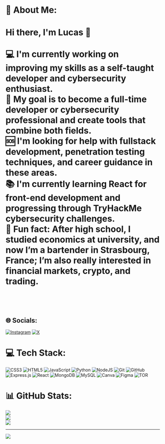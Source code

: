 # 💫 About Me:
# Hi there, I'm Lucas 👋<br><br>💻 I'm currently working on improving my skills as a self-taught developer and cybersecurity enthusiast.  <br>🎯 My goal is to become a full-time developer or cybersecurity professional and create tools that combine both fields.  <br>🆘 I'm looking for help with fullstack development, penetration testing techniques, and career guidance in these areas.  <br>📚 I'm currently learning React for front-end development and progressing through TryHackMe cybersecurity challenges.  <br>🎉 Fun fact: After high school, I studied economics at university, and now I’m a bartender in Strasbourg, France; I’m also really interested in financial markets, crypto, and trading.<br><br><br>


## 🌐 Socials:
[![Instagram](https://img.shields.io/badge/Instagram-%23E4405F.svg?logo=Instagram&logoColor=white)](https://instagram.com/lucas_hoffart) [![X](https://img.shields.io/badge/X-black.svg?logo=X&logoColor=white)](https://x.com/Charmannt67) 

# 💻 Tech Stack:
![CSS3](https://img.shields.io/badge/css3-%231572B6.svg?style=for-the-badge&logo=css3&logoColor=white) ![HTML5](https://img.shields.io/badge/html5-%23E34F26.svg?style=for-the-badge&logo=html5&logoColor=white) ![JavaScript](https://img.shields.io/badge/javascript-%23323330.svg?style=for-the-badge&logo=javascript&logoColor=%23F7DF1E) ![Python](https://img.shields.io/badge/python-3670A0?style=for-the-badge&logo=python&logoColor=ffdd54) ![NodeJS](https://img.shields.io/badge/node.js-6DA55F?style=for-the-badge&logo=node.js&logoColor=white) ![Git](https://img.shields.io/badge/git-%23F05033.svg?style=for-the-badge&logo=git&logoColor=white) ![GitHub](https://img.shields.io/badge/github-%23121011.svg?style=for-the-badge&logo=github&logoColor=white) ![Express.js](https://img.shields.io/badge/express.js-%23404d59.svg?style=for-the-badge&logo=express&logoColor=%2361DAFB) ![React](https://img.shields.io/badge/react-%2320232a.svg?style=for-the-badge&logo=react&logoColor=%2361DAFB) ![MongoDB](https://img.shields.io/badge/MongoDB-%234ea94b.svg?style=for-the-badge&logo=mongodb&logoColor=white) ![MySQL](https://img.shields.io/badge/mysql-4479A1.svg?style=for-the-badge&logo=mysql&logoColor=white) ![Canva](https://img.shields.io/badge/Canva-%2300C4CC.svg?style=for-the-badge&logo=Canva&logoColor=white) ![Figma](https://img.shields.io/badge/figma-%23F24E1E.svg?style=for-the-badge&logo=figma&logoColor=white) ![TOR](https://img.shields.io/badge/tor-%237E4798.svg?style=for-the-badge&logo=tor-project&logoColor=white)
# 📊 GitHub Stats:
![](https://github-readme-stats.vercel.app/api?username=Charmant67&theme=dark&hide_border=false&include_all_commits=false&count_private=false)<br/>
![](https://nirzak-streak-stats.vercel.app/?user=Charmant67&theme=dark&hide_border=false)<br/>
![](https://github-readme-stats.vercel.app/api/top-langs/?username=Charmant67&theme=dark&hide_border=false&include_all_commits=false&count_private=false&layout=compact)

---
[![](https://visitcount.itsvg.in/api?id=Charmant67&icon=0&color=0)](https://visitcount.itsvg.in)
